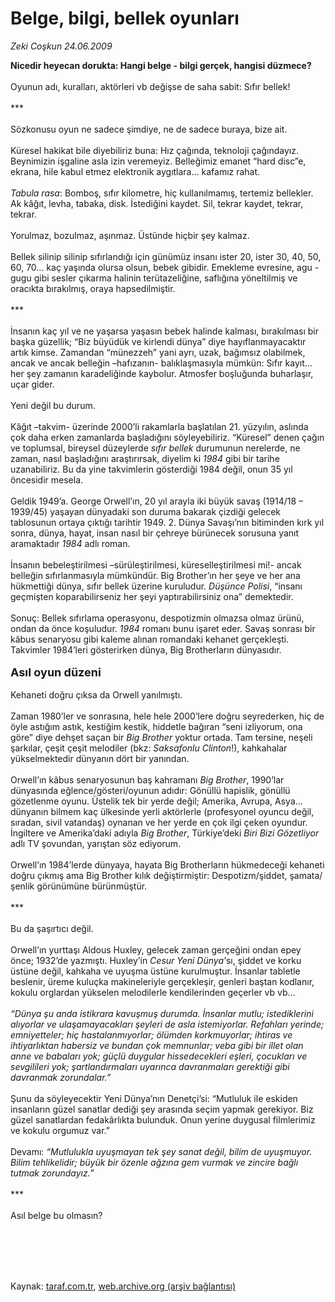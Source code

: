 # Belge, bilgi, bellek oyunları

*Zeki Coşkun 24.06.2009*

<div class="taraf_structure_2col_1zq">
<div class="margen_n">



 <p><b>Nicedir heyecan dorukta: Hangi belge - bilgi gerçek, hangisi düzmece? </b><br/><br/>Oyunun adı, kuralları, aktörleri vb değişse de saha sabit: Sıfır bellek! <br/><br/>*** <br/><br/>Sözkonusu oyun ne sadece şimdiye, ne de sadece buraya, bize ait. <br/><br/>Küresel hakikat bile diyebiliriz buna: Hız çağında, teknoloji çağındayız. Beynimizin işgaline asla izin veremeyiz. Belleğimiz emanet “hard disc”e, ekrana, hile kabul etmez elektronik aygıtlara... kafamız rahat. <i><br/><br/>Tabula rasa</i>: Bomboş, sıfır kilometre, hiç kullanılmamış, tertemiz bellekler. Ak kâğıt, levha, tabaka, disk. İstediğini kaydet. Sil, tekrar kaydet, tekrar, tekrar. <br/><br/>Yorulmaz, bozulmaz, aşınmaz. Üstünde hiçbir şey kalmaz. <br/><br/>Bellek silinip silinip sıfırlandığı için günümüz insanı ister 20, ister 30, 40, 50, 60, 70... kaç yaşında olursa olsun, bebek gibidir. Emekleme evresine, agu - gugu gibi sesler çıkarma halinin terütazeliğine, saflığına yöneltilmiş ve oracıkta bırakılmış, oraya hapsedilmiştir. <br/><br/>*** <br/><br/>İnsanın kaç yıl ve ne yaşarsa yaşasın bebek halinde kalması, bırakılması bir başka güzellik; “Biz büyüdük ve kirlendi dünya” diye hayıflanmayacaktır artık kimse. Zamandan “münezzeh” yani ayrı, uzak, bağımsız olabilmek, ancak ve ancak belleğin –hafızanın- balıklaşmasıyla mümkün: Sıfır kayıt... her şey zamanın karadeliğinde kaybolur. Atmosfer boşluğunda buharlaşır, uçar gider. <br/><br/>Yeni değil bu durum. <br/><br/>Kâğıt –takvim- üzerinde 2000’li rakamlarla başlatılan 21. yüzyılın, aslında çok daha erken zamanlarda başladığını söyleyebiliriz. “Küresel” denen çağın ve toplumsal, bireysel düzeylerde <i>sıfır bellek</i> durumunun nerelerde, ne zaman, nasıl başladığını araştırırsak, diyelim ki <i>1984</i> gibi bir tarihe uzanabiliriz. Bu da yine takvimlerin gösterdiği 1984 değil, onun 35 yıl öncesidir mesela. <br/><br/>Geldik 1949’a. George Orwell’ın, 20 yıl arayla iki büyük savaş (1914/18 – 1939/45) yaşayan dünyadaki son duruma bakarak çizdiği gelecek tablosunun ortaya çıktığı tarihtir 1949. 2. Dünya Savaşı’nın bitiminden kırk yıl sonra, dünya, hayat, insan nasıl bir çehreye bürünecek sorusuna yanıt aramaktadır <i>1984</i> adlı roman. <br/><br/>İnsanın bebeleştirilmesi –sürüleştirilmesi, küreselleştirilmesi mi!- ancak belleğin sıfırlanmasıyla mümkündür. Big Brother’ın her şeye ve her ana hükmettiği dünya, sıfır bellek üzerine kuruludur. <i>Düşünce Polisi</i>, “insanı geçmişten koparabilirseniz her şeyi yaptırabilirsiniz ona” demektedir. <br/><br/>Sonuç: Bellek sıfırlama operasyonu, despotizmin olmazsa olmaz ürünü, ondan da önce koşuludur. <i>1984</i> romanı bunu işaret eder. Savaş sonrası bir kâbus senaryosu gibi kaleme alınan romandaki kehanet gerçekleşti. Takvimler 1984’leri gösterirken dünya, Big Brotherların dünyasıdır.<b><i></i> <br/><br/><font size="4">Asıl oyun düzeni<i></i></font></b> <br/><br/>Kehaneti doğru çıksa da Orwell yanılmıştı. <br/><br/>Zaman 1980’ler ve sonrasına, hele hele 2000’lere doğru seyrederken, hiç de öyle astığım astık, kestiğim kestik, hiddetle bağıran “seni izliyorum, ona göre” diye dehşet saçan bir <i>Big Brother</i> yoktur ortada. Tam tersine, neşeli şarkılar, çeşit çeşit melodiler (bkz: <i>Saksafonlu Clinton</i>!), kahkahalar yükselmektedir dünyanın dört bir yanından. <br/><br/>Orwell’ın kâbus senaryosunun baş kahramanı <i>Big Brother</i>, 1990’lar dünyasında eğlence/gösteri/oyunun adıdır: Gönüllü hapislik, gönüllü gözetlenme oyunu. Üstelik tek bir yerde değil; Amerika, Avrupa, Asya... dünyanın bilmem kaç ülkesinde yerli aktörlerle (profesyonel oyuncu değil, sıradan, sivil vatandaş) oynanan ve her yerde en çok ilgi çeken oyundur. İngiltere ve Amerika’daki adıyla <i>Big Brother</i>, Türkiye’deki <i>Biri Bizi Gözetliyor</i> adlı TV şovundan, yarıştan söz ediyorum. <br/><br/>Orwell’ın 1984’lerde dünyaya, hayata Big Brotherların hükmedeceği kehaneti doğru çıkmış ama Big Brother kılık değiştirmiştir: Despotizm/şiddet, şamata/şenlik görünümüne bürünmüştür. <br/><br/>*** <br/><br/>Bu da şaşırtıcı değil. <br/><br/>Orwell’ın yurttaşı Aldous Huxley, gelecek zaman gerçeğini ondan epey önce; 1932’de yazmıştı. Huxley’in <i>Cesur Yeni Dünya’</i>sı, şiddet ve korku üstüne değil, kahkaha ve uyuşma üstüne kurulmuştur. İnsanlar tabletle beslenir, üreme kuluçka makineleriyle gerçekleşir, genleri baştan kodlanır, kokulu orglardan yükselen melodilerle kendilerinden geçerler vb vb... <i><br/><br/>“Dünya şu anda istikrara kavuşmuş durumda. İnsanlar mutlu; istediklerini alıyorlar ve ulaşamayacakları şeyleri de asla istemiyorlar. Refahları yerinde; emniyetteler; hiç hastalanmıyorlar; ölümden korkmuyorlar; ihtiras ve ihtiyarlıktan habersiz ve bundan çok memnunlar; veba gibi bir illet olan anne ve babaları yok; güçlü duygular hissedecekleri eşleri, çocukları ve sevgilileri yok; şartlandırmaları uyarınca davranmaları gerektiği gibi davranmak zorundalar.”</i> <br/><br/>Şunu da söyleyecektir Yeni Dünya’nın Denetçi’si: “Mutluluk ile eskiden insanların güzel sanatlar dediği şey arasında seçim yapmak gerekiyor. Biz güzel sanatlardan fedakârlıkta bulunduk. Onun yerine duygusal filmlerimiz ve kokulu orgumuz var.” <br/><br/>Devamı: <i>“Mutlulukla uyuşmayan tek şey sanat değil, bilim de uyuşmuyor. Bilim tehlikelidir; büyük bir özenle ağzına gem vurmak ve zincire bağlı tutmak zorundayız.”</i> <br/><br/>*** <br/><br/>Asıl belge bu olmasın?</p>
<br/>
<br/>
<br/>



<br/>


<div id="taraf_not">
</div>

</div>


</div>

Kaynak: [taraf.com.tr](http://www.taraf.com.tr:80/makale/6205.htm), [web.archive.org (arşiv bağlantısı)](http://web.archive.org/web/20090831023852/http://www.taraf.com.tr:80/makale/6205.htm)
